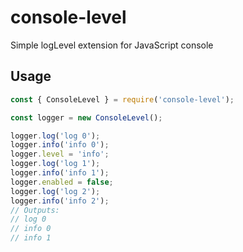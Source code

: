 # console-level

Simple logLevel extension for JavaScript console

## Usage

```JavaScript
const { ConsoleLevel } = require('console-level');

const logger = new ConsoleLevel();

logger.log('log 0');
logger.info('info 0');
logger.level = 'info';
logger.log('log 1');
logger.info('info 1');
logger.enabled = false;
logger.log('log 2');
logger.info('info 2');
// Outputs:
// log 0
// info 0
// info 1
```
